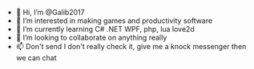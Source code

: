 - 👋 Hi, I’m @Galib2017
- 👀 I’m interested in making games and productivity software
- 🌱 I’m currently learning C# .NET WPF, php, lua love2d
- 💞️ I’m looking to collaborate on anything really
- 📫 Don't send I don't really check it, give me a knock messenger then we can chat

<!---
Galib2017/Galib2017 is a ✨ special ✨ repository because its `README.md` (this file) appears on your GitHub profile.
You can click the Preview link to take a look at your changes.
--->
